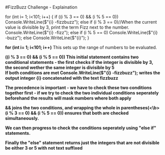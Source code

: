 #FizzBuzz Challenge - Explaination

for (int i= 1; i<101; i++)
{
    if
    ((i % 3 == 0) && (i % 5 == 0))
        Console.WriteLine($"{i} -fizzbuzz");
    else if
    (i % 3 == 0)//When the current value is divisible by 3, print the term Fizz next to the number.
    Console.WriteLine($"{i} -fizz");
    else if
    (i % 5 == 0)
    Console.WriteLine($"{i} -buzz");
     else 
        Console.WriteLine($"{i}");
}

<b>for (int i= 1; i<101; i++)</b>
This sets up the range of numbers to be evaluated.

<b>((i % 3 == 0) && (i % 5 == 0))<b>
This initial statement contains two conditional statements - the first checks if the integer is divisible by 3, the second wether the same integer is divisible by 5<br>
If both conditions are met <b> Console.WriteLine($"{i} -fizzbuzz");</b> writes the output integer <b>{i}</b> concatenated with the text <b>fizzbuzz</b>

The precedence is important - we have to check these two conditions together<b> first</b> - if we try to check the two individual conditions seperately beforehand the results will mask numbers where both apply

<B>&&</b> joins the two conditions, and wrapping the whole in parentheses<b>(<\b>(i % 3 == 0) && (i % 5 == 0)<b>)</b> ensures that both are checked simultaneously.<bR>

We can then progress to check the conditions seperately using "else if" statements. 

Finally the "else" statement returns just the integers that are not divisible be either 3 or 5 with not text suffixed
